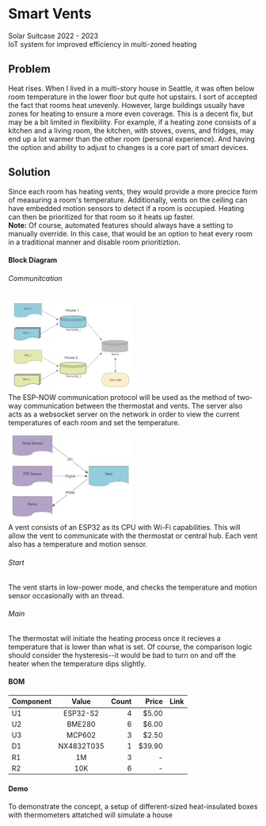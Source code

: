 # Smart Vents
Solar Suitcase 2022 - 2023 \
IoT system for improved efficiency in multi-zoned heating

## Problem
Heat rises. When I lived in a multi-story house in Seattle, 
it was often below room temperature in the lower floor but 
quite hot upstairs. I sort of accepted the fact that rooms 
heat unevenly. However, large buildings usually have zones 
for heating to ensure a more even coverage. This is a decent fix,
but may be a bit limited in flexibility. For example, if a heating 
zone consists of a kitchen and a living room, the kitchen, with 
stoves, ovens, and fridges, may end up a lot warmer than the other
room (personal experience). And having the option and ability
to adjust to changes is a core part of smart devices.

## Solution
Since each room has heating vents, they would provide a more 
precice form of measuring a room's temperature. Additionally, 
vents on the ceiling can have embedded motion sensors to detect 
if a room is occupied. Heating can then be prioritized for that 
room so it heats up faster. \
**Note:** Of course, automated features should always have a 
setting to manually override. In this case, that would be an 
option to heat every room in a traditional manner and disable 
room prioritiztion.

#### Block Diagram

###### Communitcation
<img src="concept/future.png" width="50%"/> \
The ESP-NOW communication protocol will be used as the method of two-way communication between the thermostat and vents. The server also acts as a websocket server on the network in order to view the current temperatures of each room and set the temperature.

<img src="concept/vent.png" width="50%"/> \
A vent consists of an ESP32 as its CPU with Wi-Fi capabilities.
This will allow the vent to communicate with the thermostat or 
central hub. Each vent also has a temperature and motion sensor.

###### Start
The vent starts in low-power mode, and checks the temperature 
and motion sensor occasionally with an thread.

###### Main

The thermostat will initiate the heating process once it recieves a temperature that is lower than what is set. Of course, the comparison logic 
should consider the hysteresis--it would be bad to turn on and off the heater when the temperature dips slightly.
#### BOM
| Component    | Value   |     Count  | Price       | Link      |
|--------------|:-------:|-----------:|------------:|----------:|
| U1           |  ESP32-S2    |      4     |    $5.00    |    |
| U2           |  BME280   |      6     |    $6.00    |    |
| U3           |  MCP602   |      3     |    $2.50    |    |
| D1           |  NX4832T035      |      1     |    $39.90   |    |
| R1           |  1M     |      3     |    -    |    |
| R2           |  10K   |      6     |    -    |    |


#### Demo
To demonstrate the concept, a setup of different-sized heat-insulated boxes with thermometers attatched will simulate a house
